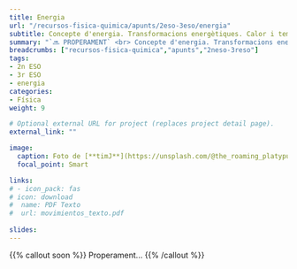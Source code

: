 ```yaml
---
title: Energia
url: "/recursos-fisica-quimica/apunts/2eso-3eso/energia"
subtitle: Concepte d'energia. Transformacions energètiques. Calor i temperatura. Fonts d'energia
summary: "`🔜 PROPERAMENT` <br> Concepte d'energia. Transformacions energètiques. Calor i temperatura. Fonts d'energia."
breadcrumbs: ["recursos-fisica-quimica","apunts","2neso-3reso"]
tags:
- 2n ESO
- 3r ESO
- energia
categories:
- Física
weight: 9

# Optional external URL for project (replaces project detail page).
external_link: ""

image:
  caption: Foto de [**timJ**](https://unsplash.com/@the_roaming_platypus) en [Unsplash](https://unsplash.com)
  focal_point: Smart

links:
# - icon_pack: fas
# icon: download
#  name: PDF Texto
#  url: movimientos_texto.pdf
 
slides: 
---
```


{{% callout soon %}}
Properament...
{{% /callout %}}